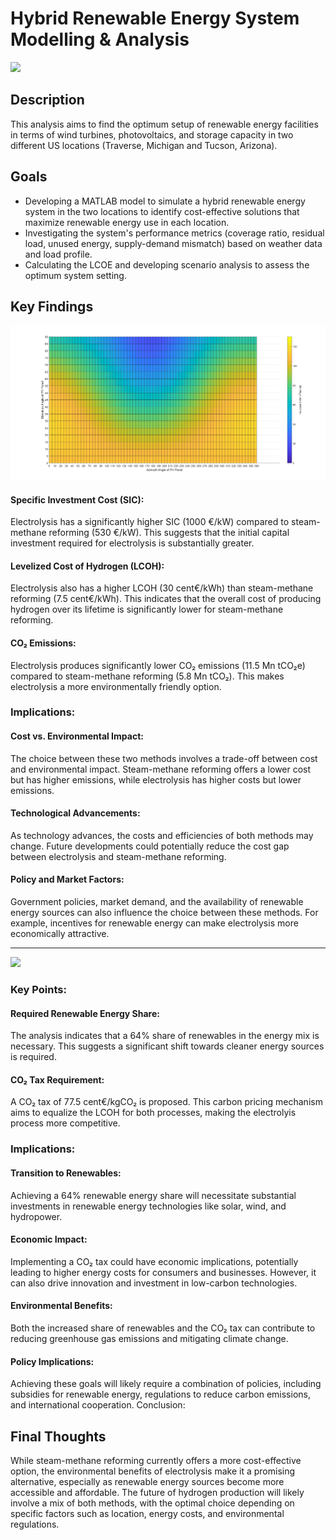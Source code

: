 # Hybrid Renewable Energy System Modelling & Analysis

<img src="H2.jpg">

## Description
This analysis aims to find the optimum setup of renewable energy facilities in terms of wind turbines, photovoltaics, and storage capacity in two different US locations (Traverse, Michigan and Tucson, Arizona).

## Goals
- Developing a MATLAB model to simulate a hybrid renewable energy system in the two locations to identify cost-effective solutions that maximize renewable energy use in each location.
- Investigating the system's performance metrics (coverage ratio, residual load, unused energy, supply-demand mismatch) based on weather data and load profile.
- Calculating the LCOE and developing scenario analysis to assess the optimum system setting.

## Key Findings
<img src="Irradiance in Traverse.jpg">

#### Specific Investment Cost (SIC):

Electrolysis has a significantly higher SIC (1000 €/kW) compared to steam-methane reforming (530 €/kW). This suggests that the initial capital investment required for electrolysis is substantially greater.

#### Levelized Cost of Hydrogen (LCOH):

Electrolysis also has a higher LCOH (30 cent€/kWh) than steam-methane reforming (7.5 cent€/kWh). This indicates that the overall cost of producing hydrogen over its lifetime is significantly lower for steam-methane reforming.

#### CO₂ Emissions:

Electrolysis produces significantly lower CO₂ emissions (11.5 Mn tCO₂e) compared to steam-methane reforming (5.8 Mn tCO₂). This makes electrolysis a more environmentally friendly option.

### Implications:

#### Cost vs. Environmental Impact:
The choice between these two methods involves a trade-off between cost and environmental impact. Steam-methane reforming offers a lower cost but has higher emissions, while electrolysis has higher costs but lower emissions.

#### Technological Advancements: 
As technology advances, the costs and efficiencies of both methods may change. Future developments could potentially reduce the cost gap between electrolysis and steam-methane reforming.

#### Policy and Market Factors: 
Government policies, market demand, and the availability of renewable energy sources can also influence the choice between these methods. For example, incentives for renewable energy can make electrolysis more economically attractive.

---------------------------------------------------------------

<img src="RES_CO2.PNG">

### Key Points:

#### Required Renewable Energy Share: 
The analysis indicates that a 64% share of renewables in the energy mix is necessary. This suggests a significant shift towards cleaner energy sources is required.

#### CO₂ Tax Requirement: 
A CO₂ tax of 77.5 cent€/kgCO₂ is proposed. This carbon pricing mechanism aims to equalize the LCOH for both processes, making the electrolyis process more competitive.

### Implications:

#### Transition to Renewables: 
Achieving a 64% renewable energy share will necessitate substantial investments in renewable energy technologies like solar, wind, and hydropower.

#### Economic Impact: 
Implementing a CO₂ tax could have economic implications, potentially leading to higher energy costs for consumers and businesses. However, it can also drive innovation and investment in low-carbon technologies.

#### Environmental Benefits: 
Both the increased share of renewables and the CO₂ tax can contribute to reducing greenhouse gas emissions and mitigating climate change.

#### Policy Implications: 
Achieving these goals will likely require a combination of policies, including subsidies for renewable energy, regulations to reduce carbon emissions, and international cooperation.
Conclusion:

## Final Thoughts
While steam-methane reforming currently offers a more cost-effective option, the environmental benefits of electrolysis make it a promising alternative, especially as renewable energy sources become more accessible and affordable. The future of hydrogen production will likely involve a mix of both methods, with the optimal choice depending on specific factors such as location, energy costs, and environmental regulations.

